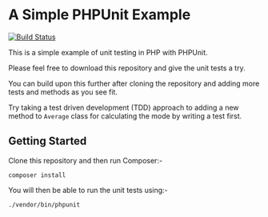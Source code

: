 A Simple PHPUnit Example
========================

[![Build Status](https://travis-ci.org/zaifastafa/simple-unit-test.svg?branch=master)](https://travis-ci.org/zaifastafa/simple-unit-test)

This is a simple example of unit testing in PHP with PHPUnit. 

Please feel free to download this repository and give the unit tests a try.

You can build upon this further after cloning the repository and adding more tests and methods as you see fit.

Try taking a test driven development (TDD) approach to adding a new method to `Average` class for calculating the mode by writing a test first.

Getting Started
---------------

Clone this repository and then run Composer:-

```
composer install
```

You will then be able to run the unit tests using:-

```
./vendor/bin/phpunit
```
